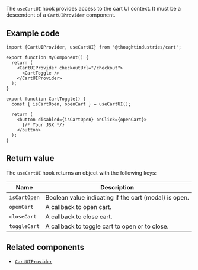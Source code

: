 The `useCartUI` hook provides access to the cart UI context. It must be a descendent of a `CartUIProvider` component.

## Example code

```tsx
import {CartUIProvider, useCartUI} from '@thoughtindustries/cart';

export function MyComponent() {
  return (
    <CartUIProvider checkoutUrl="/checkout">
      <CartToggle />
    </CartUIProvider>
  );
}

export function CartToggle() {
  const { isCartOpen, openCart } = useCartUI();

  return (
    <button disabled={isCartOpen} onClick={openCart}>
      {/* Your JSX */}
    </button>
  );
}
```

## Return value

The `useCartUI` hook returns an object with the following keys:

| Name                            | Description |
| ------------------------------- | ----------------------------------------------------------------------------------------------------------------------------------------------------------------------------------------------------------------------------------------------------------------------------------------------------------------------------------------- |
| `isCartOpen`                    | Boolean value indicating if the cart (modal) is open. |
| `openCart`                      | A callback to open cart. |
| `closeCart`                     | A callback to close cart. |
| `toggleCart`                    | A callback to toggle cart to open or to close. |

## Related components

- [`CartUIProvider`](./cart-ui-provider.md)
